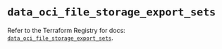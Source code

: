 # `data_oci_file_storage_export_sets`

Refer to the Terraform Registry for docs: [`data_oci_file_storage_export_sets`](https://registry.terraform.io/providers/hashicorp/oci/7.19.0/docs/data-sources/file_storage_export_sets).
